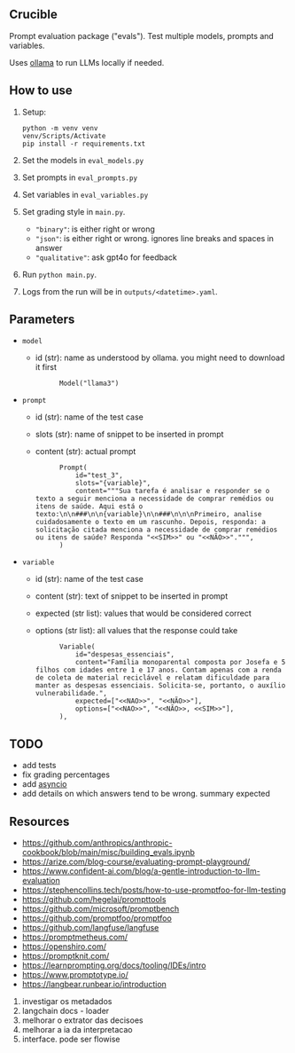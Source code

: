 ## Crucible

Prompt evaluation package ("evals"). Test multiple models, prompts and variables.

Uses [ollama](https://github.com/ollama/ollama-python) to run LLMs locally if needed.

## How to use

1.  Setup:

        python -m venv venv
        venv/Scripts/Activate
        pip install -r requirements.txt

1.  Set the models in `eval_models.py`
1.  Set prompts in `eval_prompts.py`
1.  Set variables in `eval_variables.py`
1.  Set grading style in `main.py`.
    -   `"binary"`: is either right or wrong
    -   `"json"`: is either right or wrong. ignores line breaks and spaces in answer
    -   `"qualitative"`: ask gpt4o for feedback
1.  Run `python main.py`.
1.  Logs from the run will be in `outputs/<datetime>.yaml`.

## Parameters

-   `model`

    -   id (str): name as understood by ollama. you might need to download it first

                  Model("llama3")

-   `prompt`

    -   id (str): name of the test case
    -   slots (str): name of snippet to be inserted in prompt
    -   content (str): actual prompt

                  Prompt(
                      id="test_3",
                      slots="{variable}",
                      content="""Sua tarefa é analisar e responder se o texto a seguir menciona a necessidade de comprar remédios ou itens de saúde. Aqui está o texto:\n\n###\n\n{variable}\n\n###\n\n\nPrimeiro, analise cuidadosamente o texto em um rascunho. Depois, responda: a solicitação citada menciona a necessidade de comprar remédios ou itens de saúde? Responda "<<SIM>>" ou "<<NÃO>>".""",
                  )

-   `variable`

    -   id (str): name of the test case
    -   content (str): text of snippet to be inserted in prompt
    -   expected (str list): values that would be considered correct
    -   options (str list): all values that the response could take

                  Variable(
                      id="despesas_essenciais",
                      content="Família monoparental composta por Josefa e 5 filhos com idades entre 1 e 17 anos. Contam apenas com a renda de coleta de material reciclável e relatam dificuldade para manter as despesas essenciais. Solicita-se, portanto, o auxílio vulnerabilidade.",
                      expected=["<<NAO>>", "<<NÃO>>"],
                      options=["<<NAO>>", "<<NÃO>>, <<SIM>>"],
                  ),

## TODO

-   add tests
-   fix grading percentages
-   add [asyncio](https://github.com/ollama/ollama-python?tab=readme-ov-file#async-client)
-   add details on which answers tend to be wrong. summary expected

## Resources

-   https://github.com/anthropics/anthropic-cookbook/blob/main/misc/building_evals.ipynb
-   https://arize.com/blog-course/evaluating-prompt-playground/
-   https://www.confident-ai.com/blog/a-gentle-introduction-to-llm-evaluation
-   https://stephencollins.tech/posts/how-to-use-promptfoo-for-llm-testing
-   https://github.com/hegelai/prompttools
-   https://github.com/microsoft/promptbench
-   https://github.com/promptfoo/promptfoo
-   https://github.com/langfuse/langfuse
-   https://promptmetheus.com/
-   https://openshiro.com/
-   https://promptknit.com/
-   https://learnprompting.org/docs/tooling/IDEs/intro
-   https://www.promptotype.io/
-   https://langbear.runbear.io/introduction

1. investigar os metadados
4. langchain docs - loader
2. melhorar o extrator das decisoes
3. melhorar a ia da interpretacao
5. interface. pode ser flowise